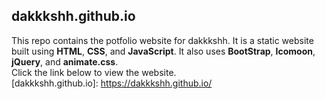 ## dakkkshh.github.io
This repo contains the potfolio website for dakkkshh.
It is a static website built using **HTML**, **CSS**, and **JavaScript**. It also uses **BootStrap**, **Icomoon**, **jQuery**, and **animate.css**.<br>
Click the link below to view the website.<br>
[dakkkshh.github.io]: https://dakkkshh.github.io/